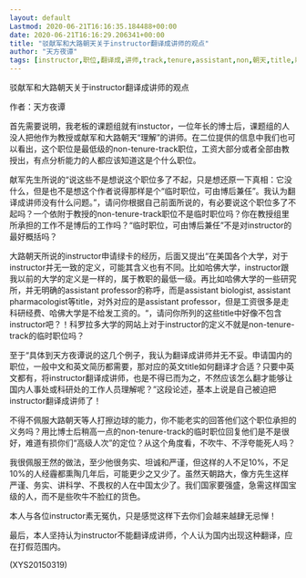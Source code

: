 ```yaml
---
layout: default
Lastmod: 2020-06-21T16:16:35.184488+00:00
date: 2020-06-21T16:16:29.206341+00:00
title: "驳献军和大路朝天关于instructor翻译成讲师的观点"
author: "天方夜谭"
tags: [instructor,职位,翻译成,讲师,track,tenure,assistant,non,朝天,title,新语丝]
---
```


驳献军和大路朝天关于instructor翻译成讲师的观点

作者：天方夜谭

首先需要说明，我老板的课题组就有instuctor，一位年长的博士后，课题组的人没人把他作为教授或献军和大路朝天“理解”的讲师。在二位提供的信息中我们也可以看出，这个职位是最低级的non-tenure-track职位，工资大部分或者全部由教授出，有点分析能力的人都应该知道这是个什么职位。

献军先生所说的“说这些不是想说这个职位多了不起，只是想还原一下真相：它没什么，但是也不是想这个作者说得那样是个“临时职位，可由博后兼任”。我认为翻译成讲师没有什么问题。”，请问你根据自己前面所说的，有必要说这个职位多了不起吗？一个依附于教授的non-tenure-track职位不是临时职位吗？你在教授组里所承担的工作不是博后的工作吗？“临时职位，可由博后兼任”不是对instructor的最好概括吗？

大路朝天所说的instructor申请绿卡的经历，后面又提出“在美国各个大学，对于instructor并无一致的定义，可能其含义也有不同。比如哈佛大学，instructor跟我以前的大学的定义是一样的，属于教职的最低一级。再比如哈佛大学的一些研究所，并无明确的assistant professor的称呼，而是assistant biologist, assistant pharmacologist等title，对外对应的是assistant professor，但是工资很多是走科研经费、哈佛大学是不给发工资的。“，请问你所列的这些title中好像不包含instructor吧？！科罗拉多大学的网站上对于instructor的定义不就是non-tenure-track的临时职位吗？

至于“具体到天方夜谭说的这几个例子，我认为翻译成讲师并无不妥。申请国内的职位，一般中文和英文简历都需要，那对应的英文title如何翻译才合适？只要中英文都有，将instructor翻译成讲师，也是不得已而为之，不然应该怎么翻才能够让国内人事处或科研处的工作人员理解呢？”这段论述，基本上说是自己被迫把instructor翻译成讲师了！

不得不佩服大路朝天等人打擦边球的能力，你不能老实的回答他们这个职位承担的义务吗？用比博士后稍高一点的non-tenure-track的临时职位回复他们是不是很好，难道有损你们“高级人次”的定位？从这个角度看，不吹牛、不浮夸能死人吗？

我很佩服王然的做法，至少他很务实、坦诚和严谨，但这样的人不足10%，不足10%的人经霾都熏陶几年后，可能更少之又少了。虽然天朝路大，像方先生这样严谨、务实、讲科学、不畏权的人在中国太少了。我们国家要强盛，急需这样国宝级的人，而不是些吹牛不脸红的货色。

本人与各位instructor素无冤仇，只是感觉这样下去你们会越来越肆无忌惮！

最后，本人坚持认为instructor不能翻译成讲师，个人认为国内出现这种翻译，应在打假范围内。

(XYS20150319)

